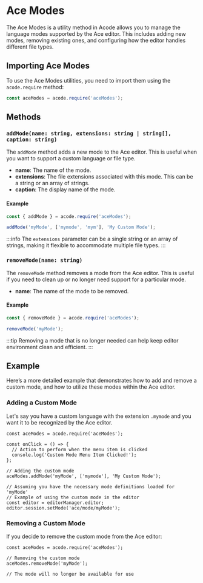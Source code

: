 # Ace Modes

The Ace Modes is a utility method in Acode allows you to manage the language modes supported by the Ace editor. This includes adding new modes, removing existing ones, and configuring how the editor handles different file types.

## Importing Ace Modes

To use the Ace Modes utilities, you need to import them using the `acode.require` method:

```javascript
const aceModes = acode.require('aceModes');
```

## Methods

### `addMode(name: string, extensions: string | string[], caption: string)`

The `addMode` method adds a new mode to the Ace editor. This is useful when you want to support a custom language or file type.

- **name**: The name of the mode.
- **extensions**: The file extensions associated with this mode. This can be a string or an array of strings.
- **caption**: The display name of the mode.

#### Example

```javascript
const { addMode } = acode.require('aceModes');

addMode('myMode', ['mymode', 'mym'], 'My Custom Mode');
```

:::info
 The `extensions` parameter can be a single string or an array of strings, making it flexible to accommodate multiple file types.
:::

### `removeMode(name: string)`

The `removeMode` method removes a mode from the Ace editor. This is useful if you need to clean up or no longer need support for a particular mode.

- **name**: The name of the mode to be removed.

#### Example

```javascript
const { removeMode } = acode.require('aceModes');

removeMode('myMode');
```
:::tip
Removing a mode that is no longer needed can help keep editor environment clean and efficient.
:::

## Example

Here’s a more detailed example that demonstrates how to add and remove a custom mode, and how to utilize these modes within the Ace editor.

### Adding a Custom Mode

Let's say you have a custom language with the extension `.mymode` and you want it to be recognized by the Ace editor.

```javascript:line-numbers
const aceModes = acode.require('aceModes');

const onClick = () => {
  // Action to perform when the menu item is clicked
  console.log('Custom Mode Menu Item Clicked!');
};

// Adding the custom mode
aceModes.addMode('myMode', ['mymode'], 'My Custom Mode');

// Assuming you have the necessary mode definitions loaded for 'myMode'
// Example of using the custom mode in the editor
const editor = editorManager.editor;
editor.session.setMode('ace/mode/myMode');
```

### Removing a Custom Mode

If you decide to remove the custom mode from the Ace editor:

```javascript:line-numbers
const aceModes = acode.require('aceModes');

// Removing the custom mode
aceModes.removeMode('myMode');

// The mode will no longer be available for use
```
